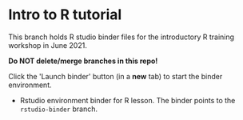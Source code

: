# Intro to R tutorial

This branch holds R studio binder files for the introductory R training workshop in June 2021.

**Do NOT delete/merge branches in this repo!**

Click the 'Launch binder' button (in a **new** tab) to start the binder environment.

- Rstudio environment binder for R lesson. The binder points to the `rstudio-binder` branch.


